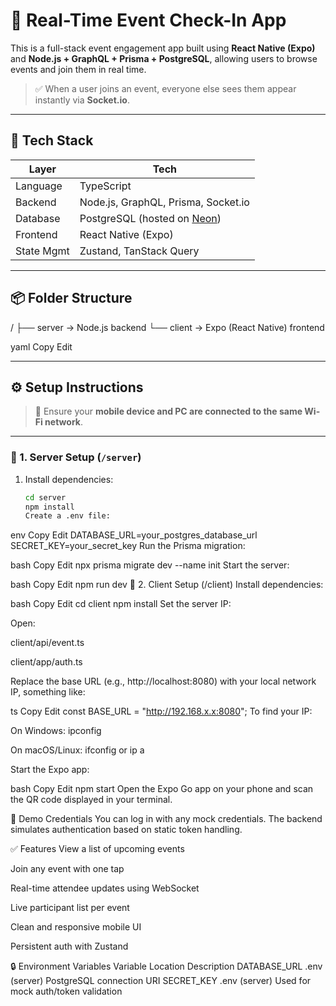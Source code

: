# 📲 Real-Time Event Check-In App

This is a full-stack event engagement app built using **React Native (Expo)** and **Node.js + GraphQL + Prisma + PostgreSQL**, allowing users to browse events and join them in real time.

> ✅ When a user joins an event, everyone else sees them appear instantly via **Socket.io**.

---

## 🚀 Tech Stack

| Layer      | Tech                                             |
| ---------- | ------------------------------------------------ |
| Language   | TypeScript                                       |
| Backend    | Node.js, GraphQL, Prisma, Socket.io              |
| Database   | PostgreSQL (hosted on [Neon](https://neon.tech)) |
| Frontend   | React Native (Expo)                              |
| State Mgmt | Zustand, TanStack Query                          |

---

## 📦 Folder Structure

/
├── server → Node.js backend
└── client → Expo (React Native) frontend

yaml
Copy
Edit

---

## ⚙️ Setup Instructions

> 🔗 Ensure your **mobile device and PC are connected to the same Wi-Fi network**.

---

### 📁 1. Server Setup (`/server`)

1. Install dependencies:
   ```bash
   cd server
   npm install
   Create a .env file:
   ```

env
Copy
Edit
DATABASE_URL=your_postgres_database_url
SECRET_KEY=your_secret_key
Run the Prisma migration:

bash
Copy
Edit
npx prisma migrate dev --name init
Start the server:

bash
Copy
Edit
npm run dev
📱 2. Client Setup (/client)
Install dependencies:

bash
Copy
Edit
cd client
npm install
Set the server IP:

Open:

client/api/event.ts

client/app/auth.ts

Replace the base URL (e.g., http://localhost:8080) with your local network IP, something like:

ts
Copy
Edit
const BASE_URL = "http://192.168.x.x:8080";
To find your IP:

On Windows: ipconfig

On macOS/Linux: ifconfig or ip a

Start the Expo app:

bash
Copy
Edit
npm start
Open the Expo Go app on your phone and scan the QR code displayed in your terminal.

🧪 Demo Credentials
You can log in with any mock credentials. The backend simulates authentication based on static token handling.

✅ Features
View a list of upcoming events

Join any event with one tap

Real-time attendee updates using WebSocket

Live participant list per event

Clean and responsive mobile UI

Persistent auth with Zustand

🔒 Environment Variables
Variable Location Description
DATABASE_URL .env (server) PostgreSQL connection URI
SECRET_KEY .env (server) Used for mock auth/token validation
